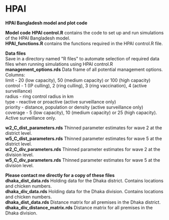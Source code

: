 # HPAI
**HPAI Bangladesh model and plot code**

**Model code**
**HPAI control.R** contains the code to set up and run simulations of the HPAI Bangladesh model.     
**HPAI_functions.R** contains the functions required in the HPAI control.R file.  

**Data files**  
Save in a directory named "R files" to automate selection of required data files when running simulations using HPAI control.R  
**management_options.rds** Data frame of all potential management options.   
Columns:   
limit - 20 (low capacity), 50 (medium capacity) or 100 (high capacity)  
control - 1 (IP culling), 2 (ring culling), 3 (ring vaccination), 4 (active surveillance)  
radius - ring control radius in km  
type - reactive or proactive (active surveillance only)  
priority - distance, population or density (active surveillance only)  
coverage - 5 (low capacity), 10 (medium capacity) or 25 (high capacity). Active surveillance only. 

**w2_C_dist_parameters.rds** Thinned parameter estimates for wave 2 at the district level.  
**w5_C_dist_parameters.rds** Thinned parameter estimates for wave 5 at the district level.  
**w2_C_div_parameters.rds** Thinned parameter estimates for wave 2 at the division level.  
**w5_C_div_parameters.rds** Thinned parameter estimates for wave 5 at the division level. 

**Please contact me directly for a copy of these files**  
**dhaka_dist_data.rds** Holding data for the Dhaka district. Contains locations and chicken numbers.  
**dhaka_div_data.rds** Holding data for the Dhaka division. Contains locations and chicken numbers.  
**dhaka_dist_data.rds** Distance matrix for all premises in the Dhaka district.  
**dhaka_div_distance_matrix.rds** Distance matrix for all premises in the Dhaka division.   

